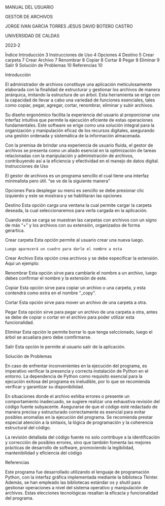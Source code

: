 
MANUAL DEL USUARIO





GESTOR DE ARCHIVOS





JORGE IVAN GARCIA TORRES JESUS DAVID BOTERO CASTRO





UNIVERSIDAD DE CALDAS






2023-2
 
Índice
Introducción	3
Instrucciones de Uso	4
       Opciones 	4
Destino 	5
Crear carpeta	7
Crear Archivo	7
Renombrar	8
Copiar	8
Cortar	8
Pegar	8
Eliminar 	9
Salir	9
Solución de Problemas	10
Referencias	10
 
Introducción






El administrador de archivos constituye una aplicación meticulosamente elaborada con la finalidad de estructurar y gestionar los archivos de manera jerárquica, imitando la estructura de un árbol. Esta herramienta se erige con la capacidad de llevar a cabo una variedad de funciones esenciales, tales como copiar, pegar, agregar, cortar, renombrar, eliminar y subir archivos.

Su diseño ergonómico facilita la experiencia del usuario al proporcionar una interfaz intuitiva que permite la ejecución eficiente de estas operaciones fundamentales. Este software se erige como una solución integral para la organización y manipulación eficaz de los recursos digitales, asegurando una gestión ordenada y sistemática de la información almacenada.

Con la premisa de brindar una experiencia de usuario fluida, el gestor de archivos se presenta como un aliado esencial en la optimización de tareas relacionadas con la manipulación y administración de archivos, contribuyendo así a la eficiencia y efectividad en el manejo de datos digital. 
Instrucciones de Uso

El gestor de archivos es un programa sencillo  el cual tiene una interfaz minimalista pero útil. “se ve de la siguiente manera”

 




Opciones
Para desplegar su menú es sencillo se debe presionar clic izquierdo y este se mostrara y se habilitaran las opciones



 
 
Destino
Esta opción carga una ventana la  cual permite cargar la carpeta deseada, la cual seleccionaremos para verla cargada en la aplicación.
 
 

Cuando esta se carga se muestran las carpetas con archivos con un signo de más “+” y los archivos con su extensión, organizados de forma gerartica.

 
 
Crear carpeta
Esta opción permite al usuario crear una  nueva luego.

                             

	Luego aparecerá un cuadro para darle el nombre a esta





Crear Archivo
Esta opción crea archivos y se debe especificar la extensión. Aquí un ejemplo:
 

 
Renombrar
Esta opción sirve para cambiarle el nombre a un archivo, luego debes confirmar el nombre y la extensión de este.
 


Copiar
Esta opción sirve para copiar un archivo o una carpeta, y esta contendrá como extra en el nombre “_copy”.
 


Cortar
Esta opción sirve para mover un archivo de una carpeta a otra. 
 


Pegar
Esta opción sirve para pegar un archivo de una carpeta a otra, antes se debe de copiar o cortar en el archivo para poder utilizar esta funcionalidad.
 




Eliminar 
Esta opción le permite borrar lo que tenga selccionado, luego el árbol se acualiara pero debe comfirmarse.
 


Salir
Esta opción le permite al usuario salir de la aplicación.
 










Solución de Problemas

En caso de enfrentar inconvenientes en la ejecución del programa, es imperativo verificar la presencia y correcta instalación de Python en el entorno. La dependencia de Python como requisito esencial para la ejecución exitosa del programa es ineludible, por lo que se recomienda verificar y garantizar su disponibilidad.

En situaciones donde el archivo exhiba errores o presente un comportamiento inadecuado, se sugiere realizar una exhaustiva revisión del código fuente subyacente. Asegurarse de que el código esté redactado de manera precisa y estructurado correctamente es esencial para evitar posibles anomalías en la ejecución del programa. Se recomienda prestar especial atención a la sintaxis, la lógica de programación y la coherencia estructural del código.

La revisión detallada del código fuente no solo contribuye a la identificación y corrección de posibles errores, sino que también fomenta las mejores prácticas de desarrollo de software, promoviendo la legibilidad, mantenibilidad y eficiencia del código



Referencias

Este programa fue desarrollado utilizando el lenguaje de programación Python, con la interfaz gráfica implementada mediante la biblioteca Tkinter. Además, se han empleado las bibliotecas estándar os y shutil para gestionar operaciones a nivel del sistema operativo y manipulación de archivos. Estas elecciones tecnológicas resaltan la eficacia y funcionalidad del programa.
